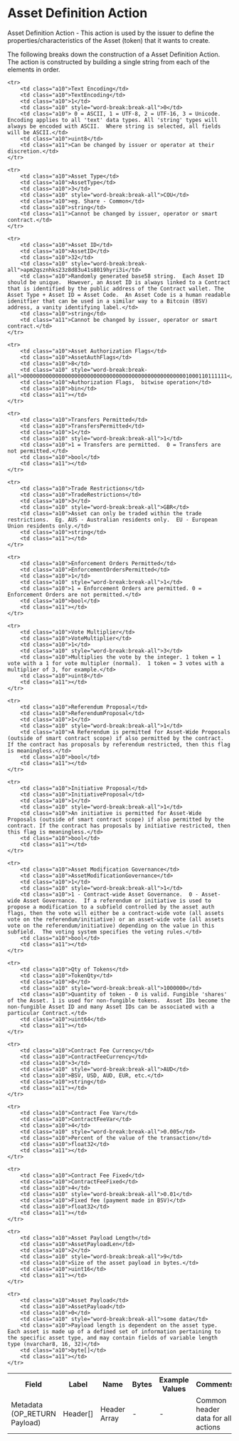 
# Asset Definition Action

Asset Definition Action -  This action is used by the issuer to define the properties/characteristics of the Asset (token) that it wants to create.

The following breaks down the construction of a Asset Definition Action. The action is constructed by building a single string from each of the elements in order.

<table class="waffle">
	<tr style='height:19px;'>
		<th style="width:6%" class="s0">Field</th>
		<th style="width:9%" class="s1">Label</th>
		<th style="width:9%" class="s1">Name</th>
		<th style="width:2%" class="s1">Bytes</th>
		<th style="width:29%" class="s1">Example Values</th>
		<th style="width:26%" class="s1">Comments</th>
		<th style="width:5%" class="s1">Data Type</th>
		<th style="width:14%" class="s2">Amendment Restrictions</th>
	</tr>
	<tr>
		<td class="s5" rowspan="100">Metadata (OP_RETURN Payload)</td>
		<td class="a6">Header[]</td>
		<td class="a6">Header Array</td>
		<td class="a6">-</td>
		<td class="a6">-</td>
		<td class="a6">Common header data for all actions</td>
		<td class="a6">Header</td>
		<td class="a7"></td>
	</tr>

	<tr>
		<td class="a10">Text Encoding</td>
		<td class="a10">TextEncoding</td>
		<td class="a10">1</td>
		<td class="a10" style="word-break:break-all">0</td>
		<td class="a10"> 0 = ASCII, 1 = UTF-8, 2 = UTF-16, 3 = Unicode.  Encoding applies to all 'text' data types. All 'string' types will always be encoded with ASCII.  Where string is selected, all fields will be ASCII.</td>
		<td class="a10">uint8</td>
		<td class="a11">Can be changed by issuer or operator at their discretion.</td>
	</tr>

	<tr>
		<td class="a10">Asset Type</td>
		<td class="a10">AssetType</td>
		<td class="a10">3</td>
		<td class="a10" style="word-break:break-all">COU</td>
		<td class="a10">eg. Share - Common</td>
		<td class="a10">string</td>
		<td class="a11">Cannot be changed by issuer, operator or smart contract.</td>
	</tr>

	<tr>
		<td class="a10">Asset ID</td>
		<td class="a10">AssetID</td>
		<td class="a10">32</td>
		<td class="a10" style="word-break:break-all">apm2qsznhks23z8d83u41s8019hyri3i</td>
		<td class="a10">Randomly generated base58 string.  Each Asset ID should be unique.  However, an Asset ID is always linked to a Contract that is identified by the public address of the Contract wallet. The Asset Type + Asset ID = Asset Code.  An Asset Code is a human readable idenitfier that can be used in a similar way to a Bitcoin (BSV) address, a vanity identifying label.</td>
		<td class="a10">string</td>
		<td class="a11">Cannot be changed by issuer, operator or smart contract.</td>
	</tr>

	<tr>
		<td class="a10">Asset Authorization Flags</td>
		<td class="a10">AssetAuthFlags</td>
		<td class="a10">8</td>
		<td class="a10" style="word-break:break-all">0000000000000000000000000000000000000000000000000001000110111111</td>
		<td class="a10">Authorization Flags,  bitwise operation</td>
		<td class="a10">bin</td>
		<td class="a11"></td>
	</tr>

	<tr>
		<td class="a10">Transfers Permitted</td>
		<td class="a10">TransfersPermitted</td>
		<td class="a10">1</td>
		<td class="a10" style="word-break:break-all">1</td>
		<td class="a10">1 = Transfers are permitted.  0 = Transfers are not permitted.</td>
		<td class="a10">bool</td>
		<td class="a11"></td>
	</tr>

	<tr>
		<td class="a10">Trade Restrictions</td>
		<td class="a10">TradeRestrictions</td>
		<td class="a10">3</td>
		<td class="a10" style="word-break:break-all">GBR</td>
		<td class="a10">Asset can only be traded within the trade restrictions.  Eg. AUS - Australian residents only.  EU - European Union residents only.</td>
		<td class="a10">string</td>
		<td class="a11"></td>
	</tr>

	<tr>
		<td class="a10">Enforcement Orders Permitted</td>
		<td class="a10">EnforcementOrdersPermitted</td>
		<td class="a10">1</td>
		<td class="a10" style="word-break:break-all">1</td>
		<td class="a10">1 = Enforcement Orders are permitted. 0 = Enforcement Orders are not permitted.</td>
		<td class="a10">bool</td>
		<td class="a11"></td>
	</tr>

	<tr>
		<td class="a10">Vote Multiplier</td>
		<td class="a10">VoteMultiplier</td>
		<td class="a10">1</td>
		<td class="a10" style="word-break:break-all">3</td>
		<td class="a10">Multiplies the vote by the integer. 1 token = 1 vote with a 1 for vote multipler (normal).  1 token = 3 votes with a multiplier of 3, for example.</td>
		<td class="a10">uint8</td>
		<td class="a11"></td>
	</tr>

	<tr>
		<td class="a10">Referendum Proposal</td>
		<td class="a10">ReferendumProposal</td>
		<td class="a10">1</td>
		<td class="a10" style="word-break:break-all">1</td>
		<td class="a10">A Referendum is permitted for Asset-Wide Proposals (outside of smart contract scope) if also permitted by the contract. If the contract has proposals by referendum restricted, then this flag is meaningless.</td>
		<td class="a10">bool</td>
		<td class="a11"></td>
	</tr>

	<tr>
		<td class="a10">Initiative Proposal</td>
		<td class="a10">InitiativeProposal</td>
		<td class="a10">1</td>
		<td class="a10" style="word-break:break-all">1</td>
		<td class="a10">An initiative is permitted for Asset-Wide Proposals (outside of smart contract scope) if also permitted by the contract. If the contract has proposals by initiative restricted, then this flag is meaningless.</td>
		<td class="a10">bool</td>
		<td class="a11"></td>
	</tr>

	<tr>
		<td class="a10">Asset Modification Governance</td>
		<td class="a10">AssetModificationGovernance</td>
		<td class="a10">1</td>
		<td class="a10" style="word-break:break-all">1</td>
		<td class="a10">1 - Contract-wide Asset Governance.  0 - Asset-wide Asset Governance.  If a referendum or initiative is used to propose a modification to a subfield controlled by the asset auth flags, then the vote will either be a contract-wide vote (all assets vote on the referendum/initiative) or an asset-wide vote (all assets vote on the referendum/initiative) depending on the value in this subfield.  The voting system specifies the voting rules.</td>
		<td class="a10">bool</td>
		<td class="a11"></td>
	</tr>

	<tr>
		<td class="a10">Qty of Tokens</td>
		<td class="a10">TokenQty</td>
		<td class="a10">8</td>
		<td class="a10" style="word-break:break-all">1000000</td>
		<td class="a10">Quantity of token - 0 is valid. Fungible 'shares' of the Asset. 1 is used for non-fungible tokens.  Asset IDs become the non-fungible Asset ID and many Asset IDs can be associated with a particular Contract.</td>
		<td class="a10">uint64</td>
		<td class="a11"></td>
	</tr>

	<tr>
		<td class="a10">Contract Fee Currency</td>
		<td class="a10">ContractFeeCurrency</td>
		<td class="a10">3</td>
		<td class="a10" style="word-break:break-all">AUD</td>
		<td class="a10">BSV, USD, AUD, EUR, etc.</td>
		<td class="a10">string</td>
		<td class="a11"></td>
	</tr>

	<tr>
		<td class="a10">Contract Fee Var</td>
		<td class="a10">ContractFeeVar</td>
		<td class="a10">4</td>
		<td class="a10" style="word-break:break-all">0.005</td>
		<td class="a10">Percent of the value of the transaction</td>
		<td class="a10">float32</td>
		<td class="a11"></td>
	</tr>

	<tr>
		<td class="a10">Contract Fee Fixed</td>
		<td class="a10">ContractFeeFixed</td>
		<td class="a10">4</td>
		<td class="a10" style="word-break:break-all">0.01</td>
		<td class="a10">Fixed fee (payment made in BSV)</td>
		<td class="a10">float32</td>
		<td class="a11"></td>
	</tr>

	<tr>
		<td class="a10">Asset Payload Length</td>
		<td class="a10">AssetPayloadLen</td>
		<td class="a10">2</td>
		<td class="a10" style="word-break:break-all">9</td>
		<td class="a10">Size of the asset payload in bytes.</td>
		<td class="a10">uint16</td>
		<td class="a11"></td>
	</tr>

	<tr>
		<td class="a10">Asset Payload</td>
		<td class="a10">AssetPayload</td>
		<td class="a10">0</td>
		<td class="a10" style="word-break:break-all">some data</td>
		<td class="a10">Payload length is dependent on the asset type. Each asset is made up of a defined set of information pertaining to the specific asset type, and may contain fields of variable length type (nvarchar8, 16, 32)</td>
		<td class="a10">byte[]</td>
		<td class="a11"></td>
	</tr>

</table>
